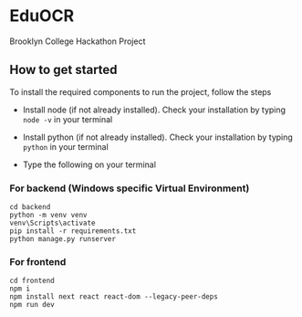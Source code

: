 # EduOCR
Brooklyn College Hackathon Project

## How to get started
To install the required components to run the project, follow the steps

- Install node (if not already installed). Check your installation by typing `node -v` in your terminal

- Install python (if not already installed). Check your installation by typing `python` in your terminal

- Type the following on your terminal
### For backend (Windows specific Virtual Environment)
```
cd backend
python -m venv venv
venv\Scripts\activate
pip install -r requirements.txt
python manage.py runserver
```
### For frontend
```
cd frontend
npm i
npm install next react react-dom --legacy-peer-deps
npm run dev
```


